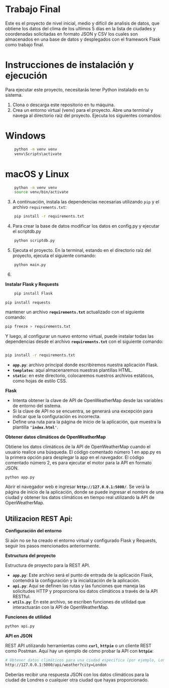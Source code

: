 # Trabajo Final

Este es el proyecto de nivel inicial, medio y difícil de analisis de datos, que obtiene 
los datos del clima de los ultimos 5 días en la lista de ciudades y 
coordenadas solicitadas en formato JSON y CSV los cuales son almacenados en una base de datos y desplegados con el framework Flask como trabajo final. 

# Instrucciones de instalación y ejecución

Para ejecutar este proyecto, necesitarás tener Python instalado en tu sistema.
1. Clona o descarga este repositorio en tu máquina.
2. Crea un entorno virtual (venv) para el proyecto. Abre una terminal y navega 
al directorio raíz del proyecto. Ejecuta los siguientes comandos:

# Windows
```bash
    python -m venv venv
    venv\Scripts\activate
```
# macOS y Linux
```bash
    python -m venv venv
    source venv/bin/activate
```
3. A continuación, instala las dependencias necesarias utilizando `pip` y el archivo `requirements.txt`:
```bash
    pip install -r requirements.txt
```
4. Para crear la base de datos modificar los datos en config.py y ejecutar el scriptdb.py
```bash
    python scriptdb.py
```
5. Ejecuta el proyecto. En la terminal, estando en el directorio raíz del proyecto, ejecuta el siguiente comando:
```bash
    python main.py
```
6. 
**Instalar Flask y Requests**

```bash
    pip install Flask
```
```
pip install requests
```

mantener un archivo **`requirements.txt`** actualizado con el siguiente comando:

```bash
pip freeze > requirements.txt
```

Y luego, al configurar un nuevo entorno virtual, puede instalar todas las dependencias desde el archivo **`requirements.txt`** con el siguiente comando:

```bash

pip install -r requirements.txt
```
- **`app.py`**: archivo principal donde escribiremos nuestra aplicación Flask.
- **`templates`**: aquí almacenaremos nuestras plantillas HTML.
- **`static`**: en este directorio, colocaremos nuestros archivos estáticos, como hojas de estilo CSS.

**Flask**

- Intenta obtener la clave de API de OpenWeatherMap desde las variables de entorno del sistema.
- Si la clave de API no se encuentra, se generará una excepción para indicar que la configuración es incorrecta.
- Define una ruta para la página de inicio de la aplicación, que muestra la plantilla **`'index.html'`**.

**Obtener datos climáticos de OpenWeatherMap**

Obtiene los datos climáticos de la API de OpenWeatherMap cuando el usuario realice una búsqueda.
El código comentado número 1 en app.py es la primera opción para desplegar la app en el navegador. El código comentado número 2, es para ejecutar el motor para la API en formato JSON.

```bash
python app.py
```

Abrir el navegador web e ingresar **`http://127.0.0.1:5000/`**. Se verá la página de inicio de la aplicación, donde se puede ingresar el nombre de una ciudad y obtener los datos climáticos en tiempo real utilizando la API de OpenWeatherMap.

## Utilizacion REST Api:

**Configuración del entorno**

Si aún no se ha creado el entorno virtual y configurado Flask y Requests, seguir los pasos mencionados anteriormente.

**Estructura del proyecto**

Estructura de proyecto para la REST API.

- **`app.py`**: Este archivo será el punto de entrada de la aplicación Flask, contendrá la configuración y la inicialización de la aplicación.
- **`api.py`**: Aquí se definen las rutas y las funciones que maneja las solicitudes HTTP y proporciona los datos climáticos a través de la API RESTful.
- **`utils.py`**: En este archivo, se escriben funciones de utilidad que interactuarán con la API de OpenWeatherMap.

**Funciones de utilidad**


```bash
python api.py
```

**API en JSON**

REST API utilizando herramientas como **`curl`**, **`httpie`** o un cliente REST como Postman. Aquí hay un ejemplo de cómo probar la API con **`httpie`**:

```bash
# Obtener datos climáticos para una ciudad específica (por ejemplo, Londres)
http://127.0.0.1:5000/api/weather?city=London
```

Deberías recibir una respuesta JSON con los datos climáticos para la ciudad de Londres o cualquier otra ciudad que hayas proporcionado.
